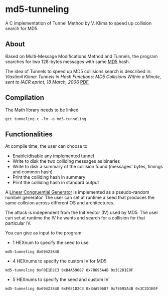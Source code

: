 # md5-tunneling
A C implementation of Tunnel Method by V. Klima to speed up collision search for MD5.

## About
Based on Multi-Message Modifications Method and Tunnels, the program searches for two 128-bytes messages with same [MD5](https://en.wikipedia.org/wiki/MD5) hash.

The idea of Tunnels to speed up MD5 collisions search is described in: *Vlastimil Klima: Tunnels in Hash Functions: MD5 Collisions Within a Minute, sent to IACR eprint, 18 March, 2006* [PDF](http://eprint.iacr.org/2006/105.pdf)


## Compilation
The Math library needs to be linked

```
gcc tunneling.c -lm -o md5-tunneling
```

## Functionalities
At compile time, the user can choose to
* Enable/disable any implemented tunnel
* Write to disk the two colliding messages as binaries
* Write to disk a summary of the collision found (messages' bytes, timings and common hash)
* Print the colliding hash in summary
* Print the colliding hash in standard output

A [Linear Congruential Generator](https://en.wikipedia.org/wiki/Linear_congruential_generator) is implemented as a pseudo-random number generator. The user can set at runtime a seed that produces the same collision across different OS and architectures.

The attack is independent from the Init Vector (IV) used by MD5. The user can set at runtime the IV he wants and search for a collision for that particular IV.

You can give as input to the program:
* 1 HEXnum to specify the seed to use
```
md5-tunneling 0x69423840
```
* 4 HEXnums to specify the custom IV for MD5
```
md5-tunneling 0xF0E1D2C3 0xB4A59687 0x78695A4B 0x3C2D1E0F
```
* 5 HEXnums to specify the seed and custom IV
```
md5-tunneling 0x69423840 0xF0E1D2C3 0xB4A59687 0x78695A4B 0x3C2D1E0F
```
